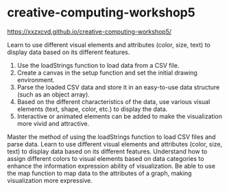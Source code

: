 # creative-computing-workshop5

https://xxzxcvd.github.io/creative-computing-workshop5/





Learn to use different visual elements and attributes (color, size, text) to display data based on its different features.

1. Use the loadStrings function to load data from a CSV file.
2. Create a canvas in the setup function and set the initial drawing environment.
3. Parse the loaded CSV data and store it in an easy-to-use data structure (such as an object array).
4. Based on the different characteristics of the data, use various visual elements (text, shape, color, etc.) to display the data.
5. Interactive or animated elements can be added to make the visualization more vivid and attractive.



Master the method of using the loadStrings function to load CSV files and parse data.
Learn to use different visual elements and attributes (color, size, text) to display data based on its different features.
Understand how to assign different colors to visual elements based on data categories to enhance the information expression ability of visualization.
Be able to use the map function to map data to the attributes of a graph, making visualization more expressive.

